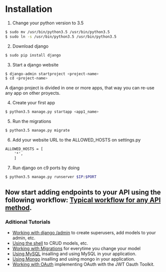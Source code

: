# Installation


1) Change your python version to 3.5

```sh
$ sudo mv /usr/bin/python3.5 /usr/bin/python3.5 
$ sudo ln -s /usr/bin/python3.5 /usr/bin/python3.5
```

2) Download django

```sh
$ sudo pip install django
```

3) Start a django website

```sh
$ django-admin startproject <project-name>
$ cd <project-name>
```
A django project is divided in one or more apps, that way you can re-use any app on other proyects.

4) Create your first app

```sh
$ python3.5 manage.py startapp <app1_name>
```

5) Run the migrations

```sh
$ python3.5 manage.py migrate
```

6) Add your website URL to the ALLOWED_HOSTS on settings.py

```python3.5
ALLOWED_HOSTS = [
    '*',
    ]
```


7) Run django on c9 ports by doing 

```sh
$ python3.5 manage.py runserver $IP:$PORT
```

## Now start adding endpoints to your API using the following workflow: [Typical workflow for any API method](quick_tutorials/FIRST_APP.md).




### Aditional Tutorials
- [Working with django /admin](quick_tutorials/ADMIN.md) to create superusers, add models to your admin, etc.
- [Using the shell](quick_tutorials/DATABASE_API.md) to CRUD models, etc.
- [Working with Migrations](quick_tutorials/MIGRATIONS.md) for everytime you change your model
- [Using MySQL](quick_tutorials/MYSQL.md) insalling and using MySQL in your application.
- [Using Mongo](quick_tutorials/MONGO.md) insalling and using mongo in your application.
- [Working with OAuth](quick_tutorials/OAUTH.md) implementing OAuth with the JWT Oauth Toolkit.
